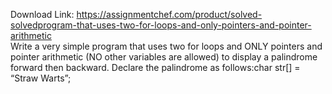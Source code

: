 Download Link: https://assignmentchef.com/product/solved-solvedprogram-that-uses-two-for-loops-and-only-pointers-and-pointer-arithmetic
<br>
Write a very simple program that uses two for loops and ONLY pointers and pointer arithmetic (NO other variables are allowed) to display a palindrome forward then backward. Declare the palindrome as follows:char str[] = “Straw Warts”;